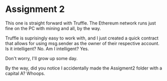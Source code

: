 # Assignment 2
This one is straight forward with Truffle. The Ethereum network runs just fine on the PC with mining and all, by the way. 

Truffle is suprisingly easy to work with, and I just created a quick contract that allows for using msg.sender as the owner of their respective account. Is it intelligent? No. Am I intelligent? Yes.

Don't worry, I'll grow up some day.


By the way, did you notice I accidentally made the Assigment2 folder with a capital A? Whoops.

